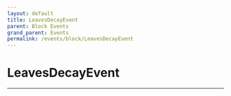 ```yaml
---
layout: default
title: LeavesDecayEvent
parent: Block Events
grand_parent: Events
permalink: /events/block/LeavesDecayEvent
---
```


# LeavesDecayEvent

---
